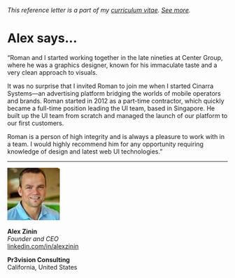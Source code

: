 _This reference letter is a part of my [curriculum vitae](/cv.html).
[See&nbsp;more](./)._

# Alex says...

<p class="f3 lh-title ni">&#8220;Roman and I started working together
in the late nineties at Center Group, where he was a graphics
designer, known for his immaculate taste and a very clean approach
to visuals.</p>

It was no surprise that I invited Roman to join me when I started
Cinarra Systems&mdash;an advertising platform bridging the worlds
of mobile operators and brands. Roman started in 2012 as a part-time
contractor, which quickly became a full-time position leading the
UI team, based in Singapore. He built up the UI team from scratch
and managed the launch of our platform to our first customers.

Roman is a person of high integrity and is always a pleasure to
work with in a team.  I would highly recommend him for any opportunity
requiring knowledge of design and latest web UI technologies.&#8221;

---

<img src="az.jpeg" class="br-100 w3">

**Alex Zinin**<br>
_Founder and CEO_<br>
[linkedin.com/in/alexzinin](https://www.linkedin.com/in/alexzinin/)

**Pr3vision Consulting**<br>
California, United States
